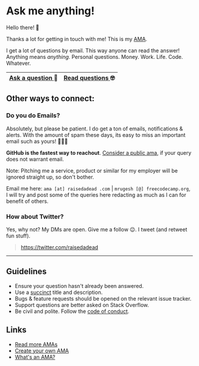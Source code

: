 # Ask me anything!

Hello there! 👋

Thanks a lot for getting in touch with me! This is my [AMA](https://en.wikipedia.org/wiki/Reddit#IAmA_and_AMA).

I get a lot of questions by email. This way anyone can read the answer!
Anything means _anything_. Personal questions. Money. Work. Life. Code. Whatever.

| [Ask a question ](https://github.com/raisedadead/ama/issues/new) 🤔 | [Read questions ](https://github.com/raisedadead/ama/issues?utf8=%E2%9C%93&q=is%3Aissue%20is%3Aclosed%20sort%3Aupdated-desc%20-label%3Ahidden%20-label%3Ainvalid) 🤓 |
| :------------------------------------------------------------------ | :------------------------------------------------------------------------------------------------------------------------------------------------------------------- |


## Other ways to connect:

### Do you do Emails?

Absolutely, but please be patient. I do get a ton of emails, notifications & alerts. With the amount of spam these days, its easy to miss an important email such as yours! 🤷🏽‍♂️

**GitHub is the fastest way to reachout**. [Consider a public ama](https://github.com/raisedadead/ama/issues/new), if your query does not warrant email. 

Note: Pitching me a service, product or similar for my employer will be ignored straight up, so don't bother.

Email me here: `ama [at] raisedadead .com` | `mrugesh [@] freecodecamp.org`, I will try and post some of the queries here redacting as much as I can for benefit of others.

### How about Twitter?

Yes, why not? My DMs are open. Give me a follow 😉. I tweet (and retweet fun stuff).

> <https://twitter.com/raisedadead>

---

## Guidelines

- Ensure your question hasn't already been answered.
- Use a [succinct](https://dictionary.cambridge.org/dictionary/english/succinct) title and description.
- Bugs & feature requests should be opened on the relevant issue tracker.
- Support questions are better asked on Stack Overflow.
- Be civil and polite. Follow the [code of conduct](./CODE_OF_CONDUCT.md).

## Links

- [Read more AMAs](https://github.com/sindresorhus/amas)
- [Create your own AMA](https://github.com/sindresorhus/amas/blob/master/create-ama.md)
- [What's an AMA?](https://en.wikipedia.org/wiki/Reddit#IAmA_and_AMA)
